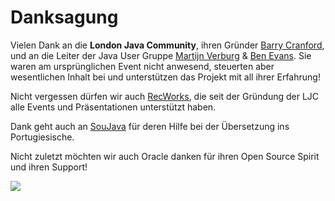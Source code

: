 # Danksagung

Vielen Dank an die **London Java Community**, ihren Gründer [Barry Cranford](http://twitter.com/bcrecworks), und an die Leiter der Java User Gruppe [Martijn Verburg](http://twitter.com/karianna) & [Ben Evans](http://twitter.com/kittylyst). Sie waren am ursprünglichen Event nicht anwesend, steuerten aber wesentlichen Inhalt bei und unterstützen das Projekt mit all ihrer Erfahrung!

Nicht vergessen dürfen wir auch [RecWorks](http://www.recworks.co.uk/), die seit der Gründung der LJC alle Events und Präsentationen unterstützt haben.

Dank geht auch an [SouJava](http://soujava.org.br/) für deren Hilfe bei der Übersetzung ins Portugiesische.

Nicht zuletzt möchten wir auch Oracle danken für ihren Open Source Spirit und ihren Support!

![](http://www.oracle.com/ocom/groups/public/@otn/documents/digitalasset/148838.gif)

    


